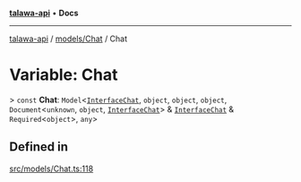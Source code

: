 [**talawa-api**](../../../README.md) • **Docs**

***

[talawa-api](../../../modules.md) / [models/Chat](../README.md) / Chat

# Variable: Chat

\> `const` **Chat**: `Model`\<[`InterfaceChat`](../interfaces/InterfaceChat.md), `object`, `object`, `object`, `Document`\<`unknown`, `object`, [`InterfaceChat`](../interfaces/InterfaceChat.md)\> & [`InterfaceChat`](../interfaces/InterfaceChat.md) & `Required`\<`object`\>, `any`\>

## Defined in

[src/models/Chat.ts:118](https://github.com/PalisadoesFoundation/talawa-api/blob/bba5d82264abb62b9e358a3d3fe1af18a8a8f6e4/src/models/Chat.ts#L118)
